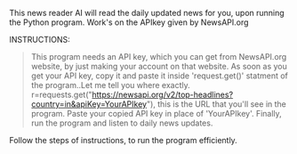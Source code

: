 This news reader AI will read the daily updated news for you, upon running the Python program. Work's on the APIkey given by NewsAPI.org

INSTRUCTIONS:

> This program needs an API key, which you can get from NewsAPI.org website, by just making your account on that website.
> As soon as you get your API key, copy it and paste it inside 'request.get()' statment of the program..Let me tell you where exactly.
> r=requests.get("https://newsapi.org/v2/top-headlines?country=in&apiKey=YourAPIkey"), this is the URL that you'll see in the program. Paste your copied API key in place of 'YourAPIkey'.
> Finally, run the program and listen to daily news updates.


Follow the steps of instructions, to run the program efficiently.